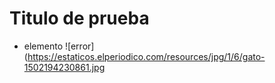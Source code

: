 # Titulo de prueba
* elemento
![error](https://estaticos.elperiodico.com/resources/jpg/1/6/gato-1502194230861.jpg
